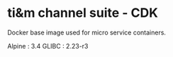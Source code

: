 # ti&m channel suite - CDK

Docker base image used for micro service containers.

Alpine : 3.4
GLIBC  : 2.23-r3 
